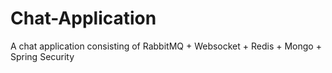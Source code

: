 # Chat-Application
A chat application consisting of RabbitMQ + Websocket + Redis + Mongo + Spring Security
